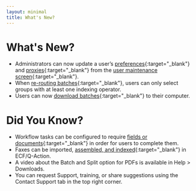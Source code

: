 ```yaml
---
layout: minimal
title: What's New?
---
```

# What's New?
- Administrators can now update a user’s [preferences](/docs/user-preferences/#configuring-user-preferences){:target="_blank"} and [proxies](/docs/user-preferences/#configuring-user-proxies){:target="_blank"} from the [user maintenance screen](/docs/administrator-roles/application-admin/manage-users#configuring-user-privileges-preferences-and-proxies){:target="_blank"}.
- When [re-routing batches](/docs/working-with-documents/add-documents/adding-documents-in-batches#re-route--download){:target="_blank"}, users can only select groups with at least one indexing operator.
- Users can now [download batches](/docs/working-with-documents/add-documents/adding-documents-in-batches#re-route--download){:target="_blank"} to their computer.

# Did You Know?
- Workflow tasks can be configured to require [fields or documents](/docs/workflows-and-tasks/BPMN/BPMN-tasks#workflow-variables){:target="_blank"} in order for users to complete them.
- Faxes can be imported, [assembled, and indexed](/docs/working-with-documents/add-documents/adding-documents-in-batches){:target="_blank"} in ECF/Q-Action.
- A video about the Batch and Split option for PDFs is available in Help > Downloads. 
- You can request Support, training, or share suggestions using the Contact Support tab in the top right corner.